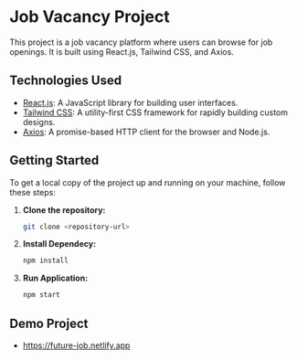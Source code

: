 # Job Vacancy Project

This project is a job vacancy platform where users can browse for job openings. It is built using React.js, Tailwind CSS, and Axios.

## Technologies Used

- [React.js](https://reactjs.org/): A JavaScript library for building user interfaces.
- [Tailwind CSS](https://tailwindcss.com/): A utility-first CSS framework for rapidly building custom designs.
- [Axios](https://axios-http.com/): A promise-based HTTP client for the browser and Node.js.

## Getting Started

To get a local copy of the project up and running on your machine, follow these steps:

1. **Clone the repository:**

   ```bash
   git clone <repository-url>

2. **Install Dependecy:**

   ```bash
   npm install
3. **Run Application:**

   ```bash
   npm start

## Demo Project
- https://future-job.netlify.app